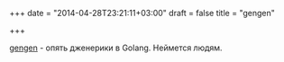 +++
date = "2014-04-28T23:21:11+03:00"
draft = false
title = "gengen"

+++

<p><a href="https://github.com/joeshaw/gengen">gengen</a>&nbsp;- опять дженерики в Golang. Неймется людям.</p>

